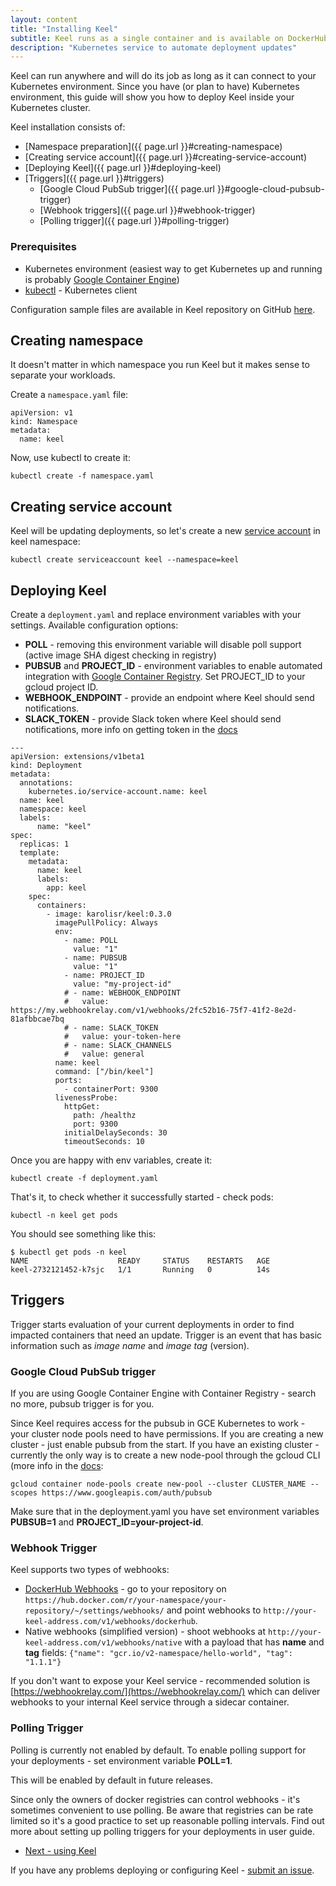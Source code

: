 ```yaml
--- 
layout: content 
title: "Installing Keel" 
subtitle: Keel runs as a single container and is available on DockerHub
description: "Kubernetes service to automate deployment updates"
---
```


Keel can run anywhere and will do its job as long as it can connect to your Kubernetes environment. Since you have (or plan to have) Kubernetes environment, this guide will show you how to deploy Keel inside your Kubernetes cluster.

Keel installation consists of:

* [Namespace preparation]({{ page.url }}#creating-namespace)
* [Creating service account]({{ page.url }}#creating-service-account)
* [Deploying Keel]({{ page.url }}#deploying-keel)
* [Triggers]({{ page.url }}#triggers)
	- [Google Cloud PubSub trigger]({{ page.url }}#google-cloud-pubsub-trigger)
	- [Webhook triggers]({{ page.url }}#webhook-trigger)
	- [Polling trigger]({{ page.url }}#polling-trigger)

### Prerequisites

* Kubernetes environment (easiest way to get Kubernetes up and running is probably [Google Container Engine](https://cloud.google.com/container-engine/))
* [kubectl]((https://kubernetes.io/docs/user-guide/kubectl-overview/)) - Kubernetes client

Configuration sample files are available in Keel repository on GitHub [here](https://github.com/rusenask/keel/tree/master/hack).

## Creating namespace

It doesn't matter in which namespace you run Keel but it makes sense to separate your workloads.

Create a `namespace.yaml` file:

```
apiVersion: v1
kind: Namespace
metadata:
  name: keel
```

Now, use kubectl to create it:

```
kubectl create -f namespace.yaml
```  

## Creating service account

Keel will be updating deployments, so let's create a new [service account](https://kubernetes.io/docs/tasks/configure-pod-container/configure-service-account/) in keel namespace:

```
kubectl create serviceaccount keel --namespace=keel
```

## Deploying Keel

Create a `deployment.yaml` and replace environment variables with your settings.
Available configuration options:

* __POLL__ - removing this environment variable will disable poll support (active image SHA digest checking in registry)
* __PUBSUB__  and __PROJECT_ID__ - environment variables to enable automated integration with [Google Container Registry](https://cloud.google.com/container-registry/). Set PROJECT_ID to your gcloud project ID. 
* __WEBHOOK_ENDPOINT__ - provide an endpoint where Keel should send notifications.
* __SLACK_TOKEN__ - provide Slack token where Keel should send notifications, more info on getting token in the [docs](https://get.slack.help/hc/en-us/articles/215770388-Create-and-regenerate-API-tokens)

```
---
apiVersion: extensions/v1beta1
kind: Deployment
metadata: 
  annotations:
    kubernetes.io/service-account.name: keel
  name: keel
  namespace: keel
  labels: 
      name: "keel"
spec:
  replicas: 1
  template:
    metadata:
      name: keel
      labels:
        app: keel      
    spec:
      containers:                    
        - image: karolisr/keel:0.3.0
          imagePullPolicy: Always
          env:          
            - name: POLL
              value: "1"               
            - name: PUBSUB
              value: "1"
            - name: PROJECT_ID
              value: "my-project-id"
            # - name: WEBHOOK_ENDPOINT
            #   value: https://my.webhookrelay.com/v1/webhooks/2fc52b16-75f7-41f2-8e2d-81afbbcae7bq
            # - name: SLACK_TOKEN
            #   value: your-token-here
            # - name: SLACK_CHANNELS
            #   value: general            
          name: keel
          command: ["/bin/keel"]
          ports:
            - containerPort: 9300       
          livenessProbe:
            httpGet:
              path: /healthz
              port: 9300
            initialDelaySeconds: 30
            timeoutSeconds: 10
```

Once you are happy with env variables, create it:

```
kubectl create -f deployment.yaml
```

That's it, to check whether it successfully started - check pods:

```
kubectl -n keel get pods
```

You should see something like this:

```
$ kubectl get pods -n keel
NAME                    READY     STATUS    RESTARTS   AGE
keel-2732121452-k7sjc   1/1       Running   0          14s
```

## Triggers

Trigger starts evaluation of your current deployments in order to find impacted containers that need an update. Trigger is an event that has basic information such as _image name_ and _image tag_ (version).

### Google Cloud PubSub trigger

If you are using Google Container Engine with Container Registry - search no more, pubsub trigger is for you.

Since Keel requires access for the pubsub in GCE Kubernetes to work - your cluster node pools need to have permissions. If you are creating a new cluster - just enable pubsub from the start. If you have an existing cluster - currently the only way is to create a new node-pool through the gcloud CLI (more info in the [docs](https://cloud.google.com/sdk/gcloud/reference/container/node-pools/create?hl=en_US&_ga=1.2114551.650086469.1487625651):

```
gcloud container node-pools create new-pool --cluster CLUSTER_NAME --scopes https://www.googleapis.com/auth/pubsub
``` 

Make sure that in the deployment.yaml you have set environment variables __PUBSUB=1__ and __PROJECT_ID=your-project-id__. 

###  Webhook Trigger

Keel supports two types of webhooks:

* [DockerHub Webhooks](https://docs.docker.com/docker-hub/webhooks/) - go to your repository on 
  `https://hub.docker.com/r/your-namespace/your-repository/~/settings/webhooks/` and point webhooks
  to `http://your-keel-address.com/v1/webhooks/dockerhub`. 
* Native webhooks (simplified version) - shoot webhooks at `http://your-keel-address.com/v1/webhooks/native` with a payload that has __name__ and __tag__ fields: `{"name": "gcr.io/v2-namespace/hello-world", "tag": "1.1.1"}`

If you don't want to expose your Keel service - recommended solution is [https://webhookrelay.com/](https://webhookrelay.com/) which can deliver webhooks to your internal Keel service through a sidecar container.


### Polling Trigger

Polling is currently not enabled by default. To enable polling support for your deployments - set environment variable
__POLL=1__. 

This will be enabled by default in future releases.

Since only the owners of docker registries can control webhooks - it's sometimes convenient to use
polling. Be aware that registries can be rate limited so it's a good practice to set up reasonable polling intervals. Find out more about setting up polling triggers for your deployments in user guide.


<ul class="actions">
  <li><a href="/user-guide" class="button big">Next - using Keel</a></li>
</ul>

If you have any problems deploying or configuring Keel - [submit an issue](https://github.com/rusenask/keel/issues).